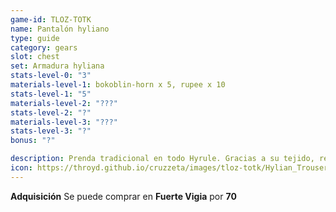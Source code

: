 ```yaml
---
game-id: TLOZ-TOTK
name: Pantalón hyliano
type: guide
category: gears
slot: chest
set: Armadura hyliana
stats-level-0: "3"
materials-level-1: bokoblin-horn x 5, rupee x 10
stats-level-1: "5"
materials-level-2: "???"
stats-level-2: "?"
materials-level-3: "???"
stats-level-3: "?"
bonus: "?"

description: Prenda tradicional en todo Hyrule. Gracias a su tejido, resistente a la par que suave, resulta bastante cómoda.
icon: https://throyd.github.io/cruzzeta/images/tloz-totk/Hylian_Trousers_Icon.png
---
```

<strong>Adquisición</strong>
Se puede comprar en <strong>Fuerte Vigia</strong> por <strong>70 </strong>
